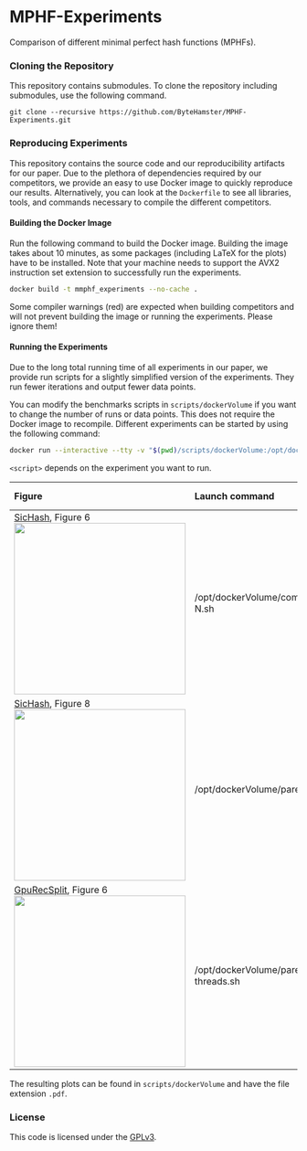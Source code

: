 # MPHF-Experiments

Comparison of different minimal perfect hash functions (MPHFs).

### Cloning the Repository

This repository contains submodules.
To clone the repository including submodules, use the following command.

```
git clone --recursive https://github.com/ByteHamster/MPHF-Experiments.git
```

### Reproducing Experiments

This repository contains the source code and our reproducibility artifacts for our paper.
Due to the plethora of dependencies required by our competitors, we provide an easy to use Docker image to quickly reproduce our results.
Alternatively, you can look at the `Dockerfile` to see all libraries, tools, and commands necessary to compile the different competitors.

#### Building the Docker Image

Run the following command to build the Docker image.
Building the image takes about 10 minutes, as some packages (including LaTeX for the plots) have to be installed.
Note that your machine needs to support the AVX2 instruction set extension to successfully run the experiments.

```bash
docker build -t mmphf_experiments --no-cache .
```

Some compiler warnings (red) are expected when building competitors and will not prevent building the image or running the experiments.
Please ignore them!

#### Running the Experiments
Due to the long total running time of all experiments in our paper, we provide run scripts for a slightly simplified version of the experiments.
They run fewer iterations and output fewer data points.

You can modify the benchmarks scripts in `scripts/dockerVolume` if you want to change the number of runs or data points.
This does not require the Docker image to recompile.
Different experiments can be started by using the following command:

```bash
docker run --interactive --tty -v "$(pwd)/scripts/dockerVolume:/opt/dockerVolume" mmphf_experiments /opt/dockerVolume/<script>.sh
```

`<script>` depends on the experiment you want to run.

| Figure                                                                                                                    | Launch command                      | Estimated runtime  |
| :------------------------------------------------------------------------------------------------------------------------ | :---------------------------------- | :----------------- |
| [SicHash](https://doi.org/10.1137/1.9781611977561.ch15), Figure 6 <br /><img src="preview-sichash-figure-6" width="300"/> | /opt/dockerVolume/comparison-N.sh   | 20 minutes         |
| [SicHash](https://doi.org/10.1137/1.9781611977561.ch15), Figure 8 <br /><img src="preview-sichash-figure-8" width="300"/> | /opt/dockerVolume/pareto.sh         | 45 minutes         |
| [GpuRecSplit](https://arxiv.org/pdf/2212.09562.pdf), Figure 6 <br /><img src="preview-gpurecsplit-figure-6" width="300"/> | /opt/dockerVolume/pareto-threads.sh | 45 minutes         |

The resulting plots can be found in `scripts/dockerVolume` and have the file extension `.pdf`.

### License

This code is licensed under the [GPLv3](/LICENSE).
